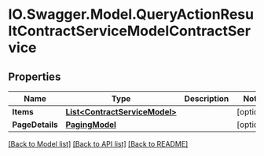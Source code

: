 # IO.Swagger.Model.QueryActionResultContractServiceModelContractService
## Properties

Name | Type | Description | Notes
------------ | ------------- | ------------- | -------------
**Items** | [**List&lt;ContractServiceModel&gt;**](ContractServiceModel.md) |  | [optional] 
**PageDetails** | [**PagingModel**](PagingModel.md) |  | [optional] 

[[Back to Model list]](../README.md#documentation-for-models) [[Back to API list]](../README.md#documentation-for-api-endpoints) [[Back to README]](../README.md)

